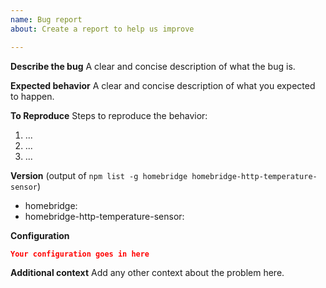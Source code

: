 ```yaml
---
name: Bug report
about: Create a report to help us improve

---
```


**Describe the bug**
A clear and concise description of what the bug is.

**Expected behavior**
A clear and concise description of what you expected to happen.

**To Reproduce**
Steps to reproduce the behavior:
1. ...
2. ...
3. ...

**Version** (output of `npm list -g homebridge homebridge-http-temperature-sensor`)
 - homebridge: 
 - homebridge-http-temperature-sensor: 

**Configuration**
```json
Your configuration goes in here
```

**Additional context**
Add any other context about the problem here.
